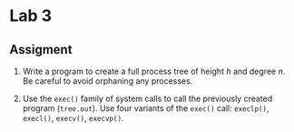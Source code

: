 # Lab 3

## Assigment

1. Write a program to create a full process tree of height _h_ and degree _n_. Be careful to avoid orphaning any processes.

2. Use the `exec()` family of system calls to call the previously created program (`tree.out`). Use four variants of the `exec()` call: `execlp()`, `execl()`, `execv()`, `execvp()`.